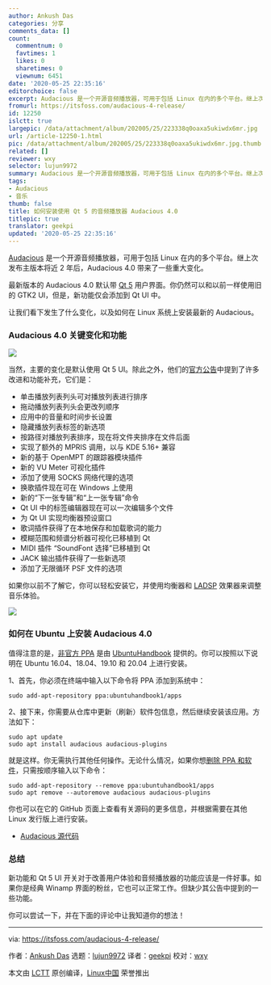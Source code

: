 ```yaml
---
author: Ankush Das
categories: 分享
comments_data: []
count:
  commentnum: 0
  favtimes: 1
  likes: 0
  sharetimes: 0
  viewnum: 6451
date: '2020-05-25 22:35:16'
editorchoice: false
excerpt: Audacious 是一个开源音频播放器，可用于包括 Linux 在内的多个平台。继上次发布主版本将近 2 年后，Audacious 4.0 带来了一些重大变化。
fromurl: https://itsfoss.com/audacious-4-release/
id: 12250
islctt: true
largepic: /data/attachment/album/202005/25/223338q0oaxa5ukiwdx6mr.jpg
url: /article-12250-1.html
pic: /data/attachment/album/202005/25/223338q0oaxa5ukiwdx6mr.jpg.thumb.jpg
related: []
reviewer: wxy
selector: lujun9972
summary: Audacious 是一个开源音频播放器，可用于包括 Linux 在内的多个平台。继上次发布主版本将近 2 年后，Audacious 4.0 带来了一些重大变化。
tags:
- Audacious
- 音乐
thumb: false
title: 如何安装使用 Qt 5 的音频播放器 Audacious 4.0
titlepic: true
translator: geekpi
updated: '2020-05-25 22:35:16'
---
```


[Audacious](https://audacious-media-player.org) 是一个开源音频播放器，可用于包括 Linux 在内的多个平台。继上次发布主版本将近 2 年后，Audacious 4.0 带来了一些重大变化。


最新版本的 Audacious 4.0 默认带 [Qt 5](https://doc.qt.io/qt-5/qt5-intro.html) 用户界面。你仍然可以和以前一样使用旧的 GTK2 UI，但是，新功能仅会添加到 Qt UI 中。


让我们看下发生了什么变化，以及如何在 Linux 系统上安装最新的 Audacious。


### Audacious 4.0 关键变化和功能


![](/data/attachment/album/202005/25/223338q0oaxa5ukiwdx6mr.jpg)


当然，主要的变化是默认使用 Qt 5 UI。除此之外，他们的[官方公告](https://audacious-media-player.org/news/45-audacious-4-0-released)中提到了许多改进和功能补充，它们是：


* 单击播放列表列头可对播放列表进行排序
* 拖动播放列表列头会更改列顺序
* 应用中的音量和时间步长设置
* 隐藏播放列表标签的新选项
* 按路径对播放列表排序，现在将文件夹排序在文件后面
* 实现了额外的 MPRIS 调用，以与 KDE 5.16+ 兼容
* 新的基于 OpenMPT 的跟踪器模块插件
* 新的 VU Meter 可视化插件
* 添加了使用 SOCKS 网络代理的选项
* 换歌插件现在可在 Windows 上使用
* 新的“下一张专辑”和“上一张专辑”命令
* Qt UI 中的标签编辑器现在可以一次编辑多个文件
* 为 Qt UI 实现均衡器预设窗口
* 歌词插件获得了在本地保存和加载歌词的能力
* 模糊范围和频谱分析器可视化已移植到 Qt
* MIDI 插件 “SoundFont 选择”已移植到 Qt
* JACK 输出插件获得了一些新选项
* 添加了无限循环 PSF 文件的选项


如果你以前不了解它，你可以轻松安装它，并使用均衡器和 [LADSP](https://www.ladspa.org/) 效果器来调整音乐体验。


![](/data/attachment/album/202005/25/223349ti89t8eyz3rnq3vt.jpg)


### 如何在 Ubuntu 上安装 Audacious 4.0


值得注意的是，[非官方 PPA](https://itsfoss.com/ppa-guide/) 是由 [UbuntuHandbook](http://ubuntuhandbook.org/index.php/2020/03/audacious-4-0-released-qt5-ui/) 提供的。你可以按照以下说明在 Ubuntu 16.04、18.04、19.10 和 20.04 上进行安装。


1、首先，你必须在终端中输入以下命令将 PPA 添加到系统中：



```
sudo add-apt-repository ppa:ubuntuhandbook1/apps
```

2、接下来，你需要从仓库中更新（刷新）软件包信息，然后继续安装该应用。方法如下：



```
sudo apt update
sudo apt install audacious audacious-plugins
```

就是这样。你无需执行其他任何操作。无论什么情况，如果你想[删除 PPA 和软件](https://itsfoss.com/how-to-remove-or-delete-ppas-quick-tip/)，只需按顺序输入以下命令：



```
sudo add-apt-repository --remove ppa:ubuntuhandbook1/apps
sudo apt remove --autoremove audacious audacious-plugins
```

你也可以在它的 GitHub 页面上查看有关源码的更多信息，并根据需要在其他 Linux 发行版上进行安装。


* [Audacious 源代码](https://github.com/audacious-media-player/audacious)


### 总结


新功能和 Qt 5 UI 开关对于改善用户体验和音频播放器的功能应该是一件好事。如果你是经典 Winamp 界面的粉丝，它也可以正常工作。但缺少其公告中提到的一些功能。


你可以尝试一下，并在下面的评论中让我知道你的想法！




---


via: <https://itsfoss.com/audacious-4-release/>


作者：[Ankush Das](https://itsfoss.com/author/ankush/) 选题：[lujun9972](https://github.com/lujun9972) 译者：[geekpi](https://github.com/geekpi) 校对：[wxy](https://github.com/wxy)


本文由 [LCTT](https://github.com/LCTT/TranslateProject) 原创编译，[Linux中国](https://linux.cn/) 荣誉推出